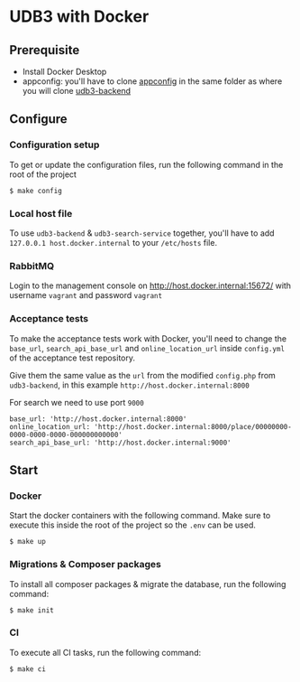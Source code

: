 # UDB3 with Docker

## Prerequisite
- Install Docker Desktop
- appconfig: you'll have to clone [appconfig](https://github.com/cultuurnet/appconfig) in the same folder as where you will clone [udb3-backend](https://github.com/cultuurnet/udb3-backend)

## Configure

### Configuration setup
To get or update the configuration files, run the following command in the root of the project
```
$ make config
```

### Local host file
To use `udb3-backend` & `udb3-search-service` together, you'll have to add `127.0.0.1 host.docker.internal` to your `/etc/hosts` file.

### RabbitMQ

Login to the management console on http://host.docker.internal:15672/ with username `vagrant` and password `vagrant` 

### Acceptance tests

To make the acceptance tests work with Docker, you'll need to change the `base_url`, `search_api_base_url` and `online_location_url` inside `config.yml` of the acceptance test repository.

Give them the same value as the `url` from the modified `config.php` from `udb3-backend`, in this example `http://host.docker.internal:8000`

For search we need to use port `9000`

```
base_url: 'http://host.docker.internal:8000'
online_location_url: 'http://host.docker.internal:8000/place/00000000-0000-0000-0000-000000000000'
search_api_base_url: 'http://host.docker.internal:9000'
```

## Start

### Docker

Start the docker containers with the following command. Make sure to execute this inside the root of the project so the `.env` can be used.
```
$ make up
```

### Migrations & Composer packages

To install all composer packages & migrate the database, run the following command:
```
$ make init
```

### CI

To execute all CI tasks, run the following command:
```
$ make ci
```
